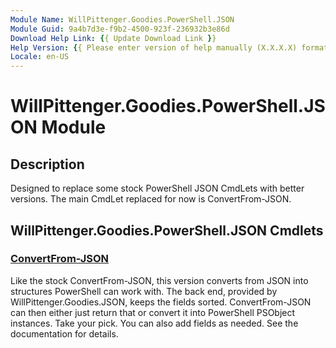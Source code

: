 ```yaml
---
Module Name: WillPittenger.Goodies.PowerShell.JSON
Module Guid: 9a4b7d3e-f9b2-4500-923f-236932b3e86d
Download Help Link: {{ Update Download Link }}
Help Version: {{ Please enter version of help manually (X.X.X.X) format }}
Locale: en-US
---
```


# WillPittenger.Goodies.PowerShell.JSON Module
## Description
Designed to replace some stock PowerShell JSON CmdLets with better versions.  The main CmdLet replaced for now is ConvertFrom-JSON.

## WillPittenger.Goodies.PowerShell.JSON Cmdlets
### [ConvertFrom-JSON](ConvertFrom-JSON.md)
Like the stock ConvertFrom-JSON, this version converts from JSON into structures PowerShell can work with.  The back end, provided by WillPittenger.Goodies.JSON, keeps the fields sorted.  ConvertFrom-JSON can then either just return that or convert it into PowerShell PSObject instances.  Take your pick.  You can also add fields as needed.  See the documentation for details.